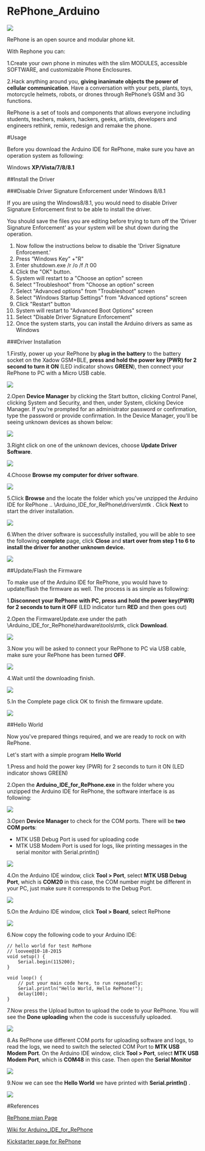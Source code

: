 # RePhone_Arduino
![](https://ksr-ugc.imgix.net/projects/1975885/photo-original.jpg?v=1444251465&w=1536&h=1152&fit=crop&auto=format&q=92&s=d301d98b1595a481fb18a5e312948ed6)

RePhone is an open source and modular phone kit.

With Rephone you can:

1.Create your own phone in minutes with the slim MODULES, accessible SOFTWARE, and customizable Phone Enclosures.

2.Hack anything around you, **giving inanimate objects the power of cellular communication**. Have a conversation with your pets, plants, toys, motorcycle helmets, robots, or drones through RePhone’s GSM and 3G functions.

RePhone is a set of tools and components that allows everyone including students, teachers, makers, hackers, geeks, artists, developers and engineers rethink, remix, redesign and remake the phone. 

#Usage

Before you download the Arduino IDE for RePhone, make sure you have an operation system as following:

Windows **XP/Vista/7/8/8.1**

##Install the Driver

###Disable Driver Signature Enforcement under Windows 8/8.1

If you are using the Windows8/8.1, you would need to disable Driver Signature Enforcement first to be able to install the driver.

You should save the files you are editing before trying to turn off the 'Driver Signature Enforcement' as your system will be shut down during the operation.

1. Now follow the instructions below to disable the 'Driver Signature Enforcement.' 
2. Press “Windows Key” +"R" 
3. Enter shutdown.exe /r /o /f /t 00 
4. Click the "OK" button.
5. System will restart to a "Choose an option" screen
6. Select "Troubleshoot" from "Choose an option" screen
7. Select "Advanced options" from "Troubleshoot" screen
8. Select "Windows Startup Settings" from "Advanced options" screen
9. Click "Restart" button
10. System will restart to "Advanced Boot Options" screen
11. Select "Disable Driver Signature Enforcement"
12. Once the system starts, you can install the Arduino drivers as same as Windows

###Driver Installation

1.Firstly, power up your RePhone by **plug in the battery** to the battery socket on the Xadow GSM+BLE, **press and hold the power key (PWR) for 2 second to turn it ON** (LED indicator shows **GREEN**), then connect your RePhone to PC with a Micro USB cable. 

![](http://www.seeedstudio.com/wiki/images/a/ab/Connect_Xadow_GSM%2BBLE_to_PC.png)

2.Open **Device Manager** by clicking the Start button, clicking Control Panel, clicking System and Security, and then, under System, clicking Device Manager. If you're prompted for an administrator password or confirmation, type the password or provide confirmation. 
In the Device Manager, you'll be seeing unknown devices as shown below: 

![](http://www.seeedstudio.com/wiki/images/1/18/Driver_Installation_Unknown_Devices.png)

3.Right click on one of the unknown devices, choose **Update Driver Software**.

![](http://www.seeedstudio.com/wiki/images/6/63/Driver_Installation_Update_Driver_Software.png)

4.Choose **Browse my computer for driver software**.

![](http://www.seeedstudio.com/wiki/images/e/ef/Driver_Installation_Browse_my_computer_for_driver_software.png)

5.Click **Browse** and the locate the folder which you've unzipped the Arduino IDE for RePhone .. \Arduino_IDE_for_RePhone\drivers\mtk . Click **Next** to start the driver installation.

![](http://www.seeedstudio.com/wiki/images/0/01/Driver_Installation_Locate_Driver.png)

6.When the driver software is successfully installed, you will be able to see the following **complete** page, click **Close** and **start over from step 1 to 6 to install the driver for another unknown device.**

![](http://www.seeedstudio.com/wiki/images/thumb/c/c1/Driver_Installation_complete_page.png/600px-Driver_Installation_complete_page.png)


##Update/Flash the Firmware

To make use of the Arduino IDE for RePhone, you would have to update/flash the firmware as well. The process is as simple as following:

1.**Disconnect your RePhone with PC, press and hold the power key(PWR) for 2 seconds to turn it OFF** (LED indicator turn **RED** and then goes out)

2.Open the FirmwareUpdate.exe under the path \Arduino_IDE_for_RePhone\hardware\tools\mtk, click **Download**. 

![](http://www.seeedstudio.com/wiki/images/c/c2/Updatefirmware.png)

3.Now you will be asked to connect your RePhone to PC via USB cable, make sure your RePhone has been turned **OFF**. 

![](http://www.seeedstudio.com/wiki/images/6/64/Updatefirmware_pluginrephone.png)

4.Wait until the downloading finish. 

![](http://www.seeedstudio.com/wiki/images/1/1e/Updatefirmware_downloading.png)

5.In the Complete page click OK to finish the firmware update.

![](http://www.seeedstudio.com/wiki/images/4/47/Updatefirmware_complete.png)


##Hello World

Now you've prepared things required, and we are ready to rock on with RePhone.

Let's start with a simple program **Hello World**

1.Press and hold the power key (PWR) for 2 seconds to turn it ON (LED indicator shows GREEN) 

2.Open the **Arduino_IDE_for_RePhone.exe** in the folder where you unzipped the Arduino IDE for RePhone, the software interface is as following:

![](http://www.seeedstudio.com/wiki/images/f/f7/Arduino_IDE_for_RePhone_interface.png)

3.Open **Device Manager** to check for the COM ports. There will be **two COM ports**:


* MTK USB Debug Port is used for uploading code
* MTK USB Modem Port is used for logs, like printing messages in the serial monitor with Serial.println()

![](http://www.seeedstudio.com/wiki/images/9/9f/Arduino_IDE_for_RePhone_COM_Ports.png)

4.On the Arduino IDE window, click **Tool > Port**, select **MTK USB Debug Port**, which is **COM20** in this case, the COM number might be different in your PC, just make sure it corresponds to the Debug Port. 

![](http://www.seeedstudio.com/wiki/images/4/42/Arduino_IDE_for_RePhone_Debug_Port.png)

5.On the Arduino IDE window, click **Tool > Board**, select RePhone

![](http://www.seeedstudio.com/wiki/images/a/a9/Arduino_IDE_for_RePhone_Board.png)

6.Now copy the following code to your Arduino IDE:

    // hello world for test RePhone
    // loovee@10-18-2015
    void setup() {
        Serial.begin(115200);
    }
       
    void loop() {
        // put your main code here, to run repeatedly:
        Serial.println("Hello World, Hello RePhone!");
        delay(100);
    }
    
7.Now press the Upload button to upload the code to your RePhone. You will see the **Done uploading** when the code is successfully uploaded.

![](http://www.seeedstudio.com/wiki/images/7/77/Arduino_IDE_for_RePhone_upload.png)

8.As RePhone use different COM ports for uploading software and logs, to read the logs, we need to switch the selected COM Port to **MTK USB Modem Port**. On the Arduino IDE window, click **Tool > Port**, select **MTK USB Modem Port**, which is **COM48** in this case.
Then open the **Serial Monitor**

![](http://www.seeedstudio.com/wiki/images/6/6c/Arduino_IDE_for_RePhone_Serial_Monitor.png)

9.Now we can see the **Hello World** we have printed with **Serial.println()** . 

![](http://www.seeedstudio.com/wiki/images/c/c8/Arduino_IDE_for_RePhone_Helloworld.png)


#References

[RePhone mian Page](www.seeed.cc/rephone)

[Wiki for Arduino_IDE_for_RePhone](http://www.seeedstudio.com/wiki/Arduino_IDE_for_RePhone_Kit)

[Kickstarter page for RePhone](https://www.kickstarter.com/projects/seeed/rephone-kit-worlds-first-open-source-and-modular-p)

